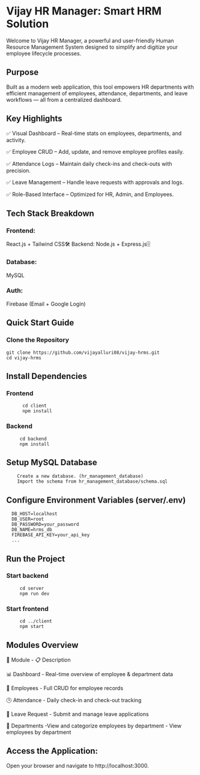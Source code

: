 # Vijay HR Manager: Smart HRM Solution

  Welcome to Vijay HR Manager, a powerful and user-friendly Human Resource Management System designed to simplify and digitize your employee lifecycle processes.

## Purpose

Built as a modern web application, this tool empowers HR departments with efficient management of employees, attendance, departments, and leave workflows — all from a centralized dashboard.

## Key Highlights

✅ Visual Dashboard – Real-time stats on employees, departments, and activity.

✅ Employee CRUD – Add, update, and remove employee profiles easily.

✅ Attendance Logs – Maintain daily check-ins and check-outs with precision.

✅ Leave Management – Handle leave requests with approvals and logs.

✅ Role-Based Interface – Optimized for HR, Admin, and Employees.

## Tech Stack Breakdown

  ### Frontend:  
  React.js + Tailwind CSS🛠 Backend: Node.js + Express.js🗄 
  ### Database: 
  MySQL
  ### Auth:  
  Firebase (Email + Google Login)

## Quick Start Guide

### Clone the Repository

    git clone https://github.com/vijayalluri08/vijay-hrms.git
    cd vijay-hrms

## Install Dependencies
### Frontend

          cd client
          npm install

### Backend

         cd backend
         npm install

## Setup MySQL Database

        Create a new database. (hr_management_database)
        Import the schema from hr_management_database/schema.sql

## Configure Environment Variables (server/.env)

      DB_HOST=localhost
      DB_USER=root
      DB_PASSWORD=your_password
      DB_NAME=hrms_db
      FIREBASE_API_KEY=your_api_key
      ...

 ## Run the Project
 
  ### Start backend
 
         cd server
         npm run dev

  ### Start frontend

         cd ../client
         npm start

## Modules Overview

🧩 Module      -                   📋 Description

📊 Dashboard   - Real-time overview of employee & department data


👤 Employees    - Full CRUD for employee records


🕒 Attendance    - Daily check-in and check-out tracking


📝 Leave Request   - Submit and manage leave applications


🏢 Departments       -View and categorize employees by department                       - View employees by department

## Access the Application:

Open your browser and navigate to http://localhost:3000.
